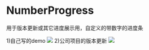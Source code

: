 # NumberProgress
用于版本更新或其它进度展示用，自定义的带数字的进度条

1)自己写的demo
![](https://github.com/736008081/NumberProgress/blob/master/image/QQ%E5%9B%BE%E7%89%8720160202144158.png) 
2)公司项目的版本更新
![](https://github.com/736008081/NumberProgress/blob/master/image/QQ%E5%9B%BE%E7%89%8720160202144248.jpg)  
